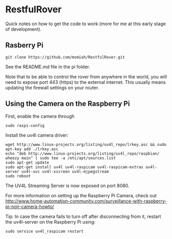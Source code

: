 # RestfulRover

Quick notes on how to get the code to work (more for me at this early stage
of development).

## Rasberry Pi

```shell
git clone https://github.com/momiah/RestfulRover.git
```

See the README.md file in the pi folder.

Note that to be able to control the rover from anywhere in the world, you
will need to expose port 443 (https) to the external internet. This usually
means updating the firewall settings on your router.

## Using the Camera on the Raspberry Pi

First, enable the camera through

```shell
sudo raspi-config
```

Install the uv4l camera driver:

```shell
wget http://www.linux-projects.org/listing/uv4l_repo/lrkey.asc && sudo apt-key add ./lrkey.asc  
echo "deb http://www.linux-projects.org/listing/uv4l_repo/raspbian/ wheezy main" | sudo tee -a /etc/apt/sources.list  
sudo apt-get update  
sudo apt-get install uv4l uv4l-raspicam uv4l-raspicam-extras uv4l-server uv4l-uvc uv4l-xscreen uv4l-mjpegstream  
sudo reboot
```

The UV4L Streaming Server is now exposed on port 8080.

For more information on setting up the Raspberry Pi Camera, check out
http://www.home-automation-community.com/surveillance-with-raspberry-pi-noir-camera-howto/

Tip: In case the camera fails to turn off after disconnecting from it, restart the
uv4l-server on the Raspberry Pi using:

```shell
sudo service uv4l_raspicam restart
```


